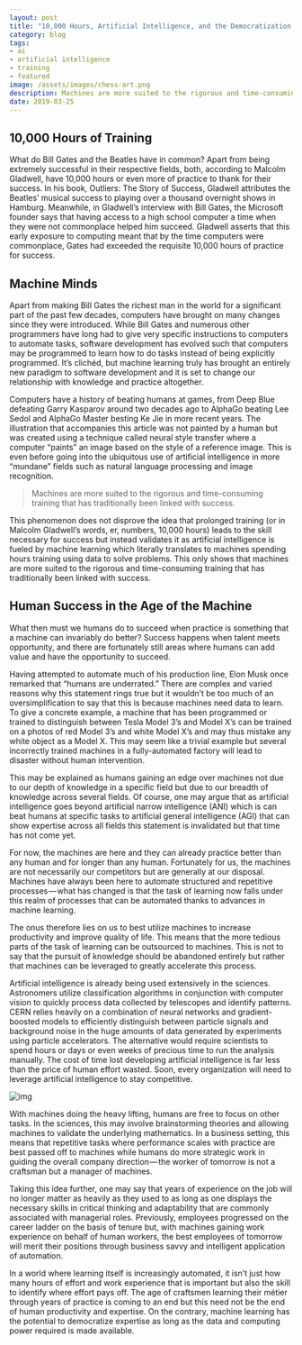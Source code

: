 ```yaml
---
layout: post
title: "10,000 Hours, Artificial Intelligence, and the Democratization of Expertise"
category: blog
tags: 
- ai 
- artificial intelligence 
- training 
- featured	
image: /assets/images/chess-art.png
description: Machines are more suited to the rigorous and time-consuming training that has traditionally been linked with success. What then must we humans do to succeed when practice is something that a machine can invariably do better?
date: 2019-03-25
---
```

## 10,000 Hours of Training

What do Bill Gates and the Beatles have in common? Apart from being extremely successful in their respective fields, both, according to Malcolm Gladwell, have 10,000 hours or even more of practice to thank for their success. In his book, Outliers: The Story of Success, Gladwell attributes the Beatles’ musical success to playing over a thousand overnight shows in Hamburg. Meanwhile, in Gladwell’s interview with Bill Gates, the Microsoft founder says that having access to a high school computer a time when they were not commonplace helped him succeed. Gladwell asserts that this early exposure to computing meant that by the time computers were commonplace, Gates had exceeded the requisite 10,000 hours of practice for success.

## Machine Minds

Apart from making Bill Gates the richest man in the world for a significant part of the past few decades, computers have brought on many changes since they were introduced. While Bill Gates and numerous other programmers have long had to give very specific instructions to computers to automate tasks, software development has evolved such that computers may be programmed to learn how to do tasks instead of being explicitly programmed. It’s clichéd, but machine learning truly has brought an entirely new paradigm to software development and it is set to change our relationship with knowledge and practice altogether.

Computers have a history of beating humans at games, from Deep Blue defeating Garry Kasparov around two decades ago to AlphaGo beating Lee Sedol and AlphaGo Master besting Ke Jie in more recent years. The illustration that accompanies this article was not painted by a human but was created using a technique called neural style transfer where a computer “paints” an image based on the style of a reference image. This is even before going into the ubiquitous use of artificial intelligence in more “mundane” fields such as natural language processing and image recognition.

> Machines are more suited to the rigorous and time-consuming training that has traditionally been linked with success.

This phenomenon does not disprove the idea that prolonged training (or in Malcolm Gladwell’s words, er, numbers, 10,000 hours) leads to the skill necessary for success but instead validates it as artificial intelligence is fueled by machine learning which literally translates to machines spending hours training using data to solve problems. This only shows that machines are more suited to the rigorous and time-consuming training that has traditionally been linked with success.

## Human Success in the Age of the Machine

What then must we humans do to succeed when practice is something that a machine can invariably do better? Success happens when talent meets opportunity, and there are fortunately still areas where humans can add value and have the opportunity to succeed.

Having attempted to automate much of his production line, Elon Musk once remarked that “humans are underrated.” There are complex and varied reasons why this statement rings true but it wouldn’t be too much of an oversimplification to say that this is because machines need data to learn. To give a concrete example, a machine that has been programmed or trained to distinguish between Tesla Model 3’s and Model X’s can be trained on a photos of red Model 3’s and white Model X’s and may thus mistake any white object as a Model X. This may seem like a trivial example but several incorrectly trained machines in a fully-automated factory will lead to disaster without human intervention.

This may be explained as humans gaining an edge over machines not due to our depth of knowledge in a specific field but due to our breadth of knowledge across several fields. Of course, one may argue that as artificial intelligence goes beyond artificial narrow intelligence (ANI) which is can beat humans at specific tasks to artificial general intelligence (AGI) that can show expertise across all fields this statement is invalidated but that time has not come yet.

For now, the machines are here and they can already practice better than any human and for longer than any human. Fortunately for us, the machines are not necessarily our competitors but are generally at our disposal. Machines have always been here to automate structured and repetitive processes — what has changed is that the task of learning now falls under this realm of processes that can be automated thanks to advances in machine learning.

The onus therefore lies on us to best utilize machines to increase productivity and improve quality of life. This means that the more tedious parts of the task of learning can be outsourced to machines. This is not to say that the pursuit of knowledge should be abandoned entirely but rather that machines can be leveraged to greatly accelerate this process.

Artificial intelligence is already being used extensively in the sciences. Astronomers utilize classification algorithms in conjunction with computer vision to quickly process data collected by telescopes and identify patterns. CERN relies heavily on a combination of neural networks and gradient-boosted models to efficiently distinguish between particle signals and background noise in the huge amounts of data generated by experiments using particle accelerators. The alternative would require scientists to spend hours or days or even weeks of precious time to run the analysis manually. The cost of time lost developing artificial intelligence is far less than the price of human effort wasted. Soon, every organization will need to leverage artificial intelligence to stay competitive.



![img](https://cdn-images-1.medium.com/max/1000/1*GbBnz4lTLu0sgrp-cj0DcA.jpeg)

With machines doing the heavy lifting, humans are free to focus on other tasks. In the sciences, this may involve brainstorming theories and allowing machines to validate the underlying mathematics. In a business setting, this means that repetitive tasks where performance scales with practice are best passed off to machines while humans do more strategic work in guiding the overall company direction — the worker of tomorrow is not a craftsman but a manager of machines.

Taking this idea further, one may say that years of experience on the job will no longer matter as heavily as they used to as long as one displays the necessary skills in critical thinking and adaptability that are commonly associated with managerial roles. Previously, employees progressed on the career ladder on the basis of tenure but, with machines gaining work experience on behalf of human workers, the best employees of tomorrow will merit their positions through business savvy and intelligent application of automation.

In a world where learning itself is increasingly automated, it isn’t just how many hours of effort and work experience that is important but also the skill to identify where effort pays off. The age of craftsmen learning their métier through years of practice is coming to an end but this need not be the end of human productivity and expertise. On the contrary, machine learning has the potential to democratize expertise as long as the data and computing power required is made available.

